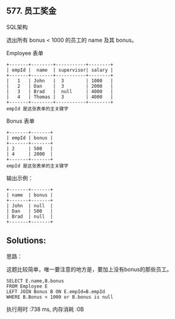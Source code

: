 ## 577. 员工奖金
SQL架构

选出所有 bonus < 1000 的员工的 name 及其 bonus。

Employee 表单
```
+-------+--------+-----------+--------+
| empId |  name  | supervisor| salary |
+-------+--------+-----------+--------+
|   1   | John   |  3        | 1000   |
|   2   | Dan    |  3        | 2000   |
|   3   | Brad   |  null     | 4000   |
|   4   | Thomas |  3        | 4000   |
+-------+--------+-----------+--------+
empId 是这张表单的主关键字
```
Bonus 表单
```
+-------+-------+
| empId | bonus |
+-------+-------+
| 2     | 500   |
| 4     | 2000  |
+-------+-------+
empId 是这张表单的主关键字
```
输出示例：
```
+-------+-------+
| name  | bonus |
+-------+-------+
| John  | null  |
| Dan   | 500   |
| Brad  | null  |
+-------+-------+
```

## Solutions:
思路：

这题比较简单，唯一要注意的地方是，要加上没有bonus的那些员工。
```
SELECT E.name,B.bonus 
FROM Employee E
LEFT JOIN Bonus B ON E.empId=B.empId
WHERE B.Bonus < 1000 or B.bonus is null
```
执行用时 :738 ms, 内存消耗 :0B
